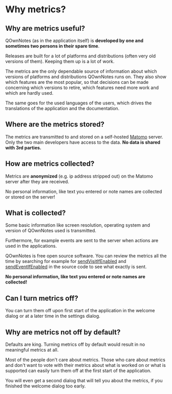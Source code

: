 # Why metrics?

## Why are metrics useful?

QOwnNotes (as in the application itself) is **developed by one and sometimes two persons
in their spare time**.

Releases are built for a lot of platforms and distributions (often very old versions of them).
Keeping them up is a lot of work.

The metrics are the only dependable source of information about which versions of platforms and
distributions QOwnNotes runs on. They also show which features are the most popular, so that decisions can be made
concerning which versions to retire, which features need more work and which are hardly used.

The same goes for the used languages of the users, which drives the translations of
the application and the documentation.

## Where are the metrics stored?

The metrics are transmitted to and stored on a self-hosted [Matomo](https://matomo.org/) server.
Only the two main developers have access to the data. **No data is shared with 3rd parties.**

## How are metrics collected?

Metrics are **anonymized** (e.g. ip address stripped out) on the Matomo server after they are received.

No personal information, like text you entered or note names are collected or stored on the server!

## What is collected?

Some basic information like screen resolution, operating system and version of QOwnNotes used is transmitted.

Furthermore, for example events are sent to the server when actions are used in the applications.

QOwnNotes is free open source software.
You can review the metrics all the time by searching for example for
[sendVisitIfEnabled](https://github.com/pbek/QOwnNotes/search?q=sendVisitIfEnabled)
and [sendEventIfEnabled](https://github.com/pbek/QOwnNotes/search?q=sendEventIfEnabled)
in the source code to see what exactly is sent.

**No personal information, like text you entered or note names are collected!**

## Can I turn metrics off?

You can turn them off upon first start of the application in the welcome dialog
or at a later time in the settings dialog.

## Why are metrics not off by default?

Defaults are king. Turning metrics off by default would result in no meaningful metrics at all.

Most of the people don't care about metrics. Those who care about metrics and
don't want to vote with their metrics about what is worked on or what is
supported can easily turn them off at the first start of the application.

You will even get a second dialog that will tell you about the metrics, if you
finished the welcome dialog too early.
